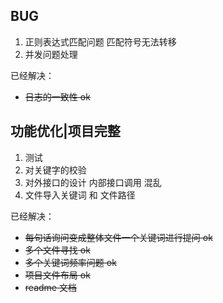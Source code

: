 ## BUG

1. 正则表达式匹配问题 匹配符号无法转移
2. 并发问题处理

已经解决：

- ~~日志的一致性 ok~~

## 功能优化|项目完整

1. 测试
2. 对关键字的校验
3. 对外接口的设计 内部接口调用 混乱
4. 文件导入关键词 和 文件路径

已经解决：

- ~~每句话询问变成整体文件一个关键词进行提问 ok~~
- ~~多个文件寻找 ok~~
- ~~多个关键词频率问题 ok~~
- ~~项目文件布局 ok~~
- ~~readme 文档~~
